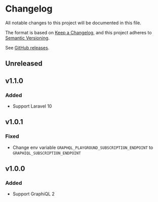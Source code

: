 # Changelog

All notable changes to this project will be documented in this file.

The format is based on [Keep a Changelog](https://keepachangelog.com/en/1.0.0),
and this project adheres to [Semantic Versioning](https://semver.org/spec/v2.0.0.html).

See [GitHub releases](https://github.com/mll-lab/laravel-graphiql/releases).

## Unreleased

## v1.1.0

### Added

- Support Laravel 10

## v1.0.1

### Fixed

- Change env variable `GRAPHQL_PLAYGROUND_SUBSCRIPTION_ENDPOINT` to `GRAPHIQL_SUBSCRIPTION_ENDPOINT`

## v1.0.0

### Added

- Support GraphiQL 2
